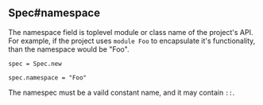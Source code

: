 ## Spec#namespace

The namespace field is toplevel module or class name of the project's API.
For example, if the project uses `module Foo` to encapsulate it's 
functionality, than the namespace would be "Foo".

    spec = Spec.new

    spec.namespace = "Foo"

The namespec must be a vaild constant name, and it may contain `::`.

